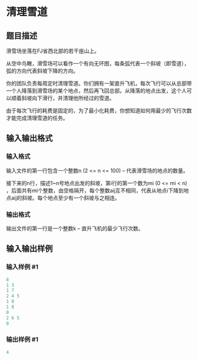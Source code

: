 # 清理雪道

## 题目描述

滑雪场坐落在FJ省西北部的若干座山上。

从空中鸟瞰，滑雪场可以看作一个有向无环图，每条弧代表一个斜坡（即雪道），弧的方向代表斜坡下降的方向。

你的团队负责每周定时清理雪道。你们拥有一架直升飞机，每次飞行可以从总部带一个人降落到滑雪场的某个地点，然后再飞回总部。从降落的地点出发，这个人可以顺着斜坡向下滑行，并清理他所经过的雪道。

由于每次飞行的耗费是固定的，为了最小化耗费，你想知道如何用最少的飞行次数才能完成清理雪道的任务。 

## 输入输出格式

### 输入格式

输入文件的第一行包含一个整数n (2 <= n <= 100) – 代表滑雪场的地点的数量。

接下来的n行，描述1~n号地点出发的斜坡，第i行的第一个数为mi (0 <= mi < n) ，后面共有mi个整数，由空格隔开，每个整数aij互不相同，代表从地点i下降到地点aij的斜坡。每个地点至少有一个斜坡与之相连。

### 输出格式

输出文件的第一行是一个整数k – 直升飞机的最少飞行次数。

## 输入输出样例

### 输入样例 #1

```cpp
8
1 3
1 7
2 4 5
1 8
1 8
0
2 6 5
0
```


### 输出样例 #1

```cpp
4
```


